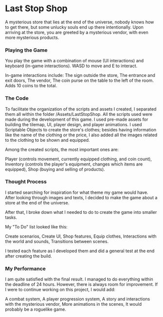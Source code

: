 # Last Stop Shop

A mysterious store that lies at the end of the universe, nobody knows how to get there, but some unlucky souls end up there intentionally. Upon arriving at the store, you are greeted by a mysterious vendor, with even more mysterious products.

### Playing the Game

You play the game with a combination of mouse (UI interactions) and keyboard (in-game interactions). WASD to move and E to interact.

In-game interactions include:
The sign outside the store,
The entrance and exit doors,
The vendor,
The coin purse on the table to the left of the room. Adds 10 coins to the total.

### The Code

To facilitate the organization of the scripts and assets I created, I separated them all within the folder /Assets/LastStopShop. All the scripts used were made during the development of this game. I used pre-made assets for building the tilemap, UI, player design, and player animations. I used Scriptable Objects to create the store's clothes; besides having information like the name of the clothing or the price, I also added all the images related to the clothing to be shown and equipped.

Among the created scripts, the most important ones are:

Player (controls movement, currently equipped clothing, and coin count),
Inventory (controls the player's equipment, changes which items are equipped),
Shop (buying and selling of products).

### Thought Process

I started searching for inspiration for what theme my game would have. After looking through images and texts, I decided to make the game about a store at the end of the universe.

After that, I broke down what I needed to do to create the game into smaller tasks.

My "To Do" list looked like this:

Create scenarios,
Create UI,
Shop features,
Equip clothes,
Interactions with the world and sounds,
Transitions between scenes.

I tested each feature as I developed them and did a general test at the end after creating the build.

### My Performance

I am quite satisfied with the final result. I managed to do everything within the deadline of 24 hours. However, there is always room for improvement. If I were to continue working on this project, I would add:

A combat system,
A player progression system,
A story and interactions with the mysterious vendor,
More animations in the scenes,
It would probably be a roguelike game.


